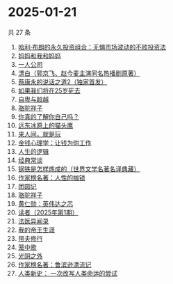 # 2025-01-21

共 27 条

<!-- BEGIN WEREAD -->
<!-- 最后更新时间 2025-01-21 20:14:55 +0800 -->
1. [哈利·布朗的永久投资组合：无惧市场波动的不败投资法](https://weread.qq.com/web/bookDetail/b7a329505de4ddb7a03fb21)
1. [妈妈和我和妈妈](https://weread.qq.com/web/bookDetail/0ce32c80813ab9974g011e23)
1. [一人公司](https://weread.qq.com/web/bookDetail/ea432780813ab9717g010b08)
1. [漂白（郭京飞、赵今麦主演同名热播剧原著）](https://weread.qq.com/web/bookDetail/f0332010813ab7169g0155ca)
1. [蔡康永的说话之道2（独家首发）](https://weread.qq.com/web/bookDetail/73e32e9056615073ed7d3fe)
1. [如果我们将在25岁死去](https://weread.qq.com/web/bookDetail/ca732b70813ab99c5g019402)
1. [自卑与超越](https://weread.qq.com/web/bookDetail/be932230813ab9941g010d2f)
1. [骆驼祥子](https://weread.qq.com/web/bookDetail/fd1328207268785dfd1479d)
1. [你真的了解你自己吗？](https://weread.qq.com/web/bookDetail/3c732810813ab9858g017de3)
1. [远东冰原上的猫头鹰](https://weread.qq.com/web/bookDetail/4df32750813ab74b8g019255)
1. [来人间，就是玩](https://weread.qq.com/web/bookDetail/a35324f0813ab9994g0118a1)
1. [金钱心理学：让钱为你工作](https://weread.qq.com/web/bookDetail/a9f327d0813ab9941g016f27)
1. [人生的逻辑](https://weread.qq.com/web/bookDetail/3e232ca0813ab99aeg018082)
1. [经典常谈](https://weread.qq.com/web/bookDetail/9da32a30728c5b159dade91)
1. [钢铁是怎样炼成的（世界文学名著名译典藏）](https://weread.qq.com/web/bookDetail/5f432de07183b70e5f4e453)
1. [作家榜名著：人性的枷锁](https://weread.qq.com/web/bookDetail/9c03223071ed56af9c0394e)
1. [团圆记](https://weread.qq.com/web/bookDetail/b64323c0813ab9595g0181f0)
1. [骆驼祥子](https://weread.qq.com/web/bookDetail/fba32490715d9707fba21d1)
1. [黄仁勋：英伟达之芯](https://weread.qq.com/web/bookDetail/47a32050813ab98e3g013257)
1. [读者（2025年第1期）](https://weread.qq.com/web/bookDetail/8a0321b0813ab9902g013d6f)
1. [法医异闻录](https://weread.qq.com/web/bookDetail/95632100813ab9974g01011d)
1. [我的帝王生涯](https://weread.qq.com/web/bookDetail/06232720527f59062659d13)
1. [带夫修行](https://weread.qq.com/web/bookDetail/8af323d0813ab8a7dg019b10)
1. [笼中歌](https://weread.qq.com/web/bookDetail/b5d32f90813ab9902g0126c9)
1. [光阴之外](https://weread.qq.com/web/bookDetail/72e325c0727d77d472e6ff7)
1. [作家榜名著：鲁滨逊漂流记](https://weread.qq.com/web/bookDetail/96e32fb071800cda96e4677)
1. [人类新史： 一次改写人类命运的尝试](https://weread.qq.com/web/bookDetail/87e32110813ab9992g01960d)
<!-- END WEREAD -->